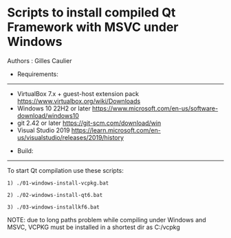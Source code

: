 Scripts to install compiled Qt Framework with MSVC under Windows
================================================================

Authors : Gilles Caulier <caulier dot gilles at gmail dot com>

* Requirements:
---------------

- VirtualBox 7.x + guest-host extension pack        https://www.virtualbox.org/wiki/Downloads
- Windows 10 22H2 or later                          https://www.microsoft.com/en-us/software-download/windows10
- git 2.42 or later                                 https://git-scm.com/download/win
- Visual Studio 2019                                https://learn.microsoft.com/en-us/visualstudio/releases/2019/history

* Build:
--------

To start Qt compilation use these scripts:

    1) ./01-windows-install-vcpkg.bat

    2) ./02-windows-install-qt6.bat

    3) ./03-windows-installkf6.bat

NOTE: due to long paths problem while compiling under Windows and MSVC, VCPKG must be installed in a shortest dir as C:/vcpkg
